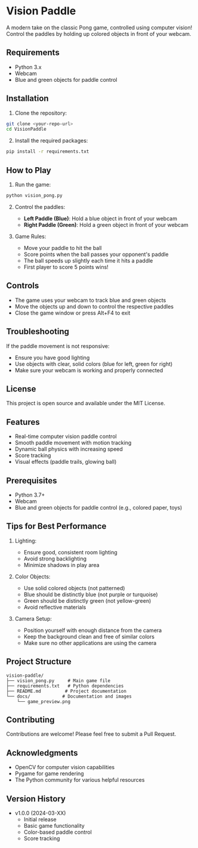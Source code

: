 # Vision Paddle

A modern take on the classic Pong game, controlled using computer vision! Control the paddles by holding up colored objects in front of your webcam.

## Requirements

- Python 3.x
- Webcam
- Blue and green objects for paddle control

## Installation

1. Clone the repository:
```bash
git clone <your-repo-url>
cd VisionPaddle
```

2. Install the required packages:
```bash
pip install -r requirements.txt
```

## How to Play

1. Run the game:
```bash
python vision_pong.py
```

2. Control the paddles:
   - **Left Paddle (Blue)**: Hold a blue object in front of your webcam
   - **Right Paddle (Green)**: Hold a green object in front of your webcam

3. Game Rules:
   - Move your paddle to hit the ball
   - Score points when the ball passes your opponent's paddle
   - The ball speeds up slightly each time it hits a paddle
   - First player to score 5 points wins!

## Controls

- The game uses your webcam to track blue and green objects
- Move the objects up and down to control the respective paddles
- Close the game window or press Alt+F4 to exit

## Troubleshooting

If the paddle movement is not responsive:
- Ensure you have good lighting
- Use objects with clear, solid colors (blue for left, green for right)
- Make sure your webcam is working and properly connected

## License

This project is open source and available under the MIT License.

## Features
- Real-time computer vision paddle control
- Smooth paddle movement with motion tracking
- Dynamic ball physics with increasing speed
- Score tracking
- Visual effects (paddle trails, glowing ball)

## Prerequisites
- Python 3.7+
- Webcam
- Blue and green objects for paddle control (e.g., colored paper, toys)

## Tips for Best Performance

1. Lighting:
   - Ensure good, consistent room lighting
   - Avoid strong backlighting
   - Minimize shadows in play area

2. Color Objects:
   - Use solid colored objects (not patterned)
   - Blue should be distinctly blue (not purple or turquoise)
   - Green should be distinctly green (not yellow-green)
   - Avoid reflective materials

3. Camera Setup:
   - Position yourself with enough distance from the camera
   - Keep the background clean and free of similar colors
   - Make sure no other applications are using the camera

## Project Structure
```
vision-paddle/
├── vision_pong.py     # Main game file
├── requirements.txt   # Python dependencies
├── README.md         # Project documentation
└── docs/            # Documentation and images
    └── game_preview.png
```

## Contributing
Contributions are welcome! Please feel free to submit a Pull Request.

## Acknowledgments
- OpenCV for computer vision capabilities
- Pygame for game rendering
- The Python community for various helpful resources

## Version History
- v1.0.0 (2024-03-XX)
  - Initial release
  - Basic game functionality
  - Color-based paddle control
  - Score tracking 